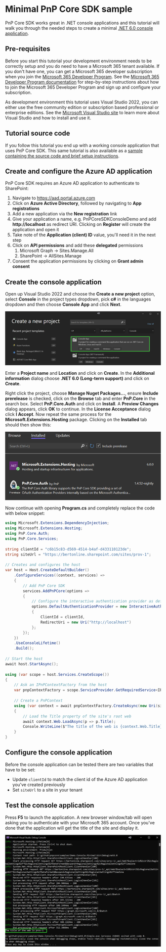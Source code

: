 # Minimal PnP Core SDK sample

PnP Core SDK works great in .NET console applications and this tutorial will walk you through the needed steps to create a minimal [.NET 6.0 console application](https://docs.microsoft.com/en-us/dotnet/core/tutorials/with-visual-studio?pivots=dotnet-6-0).

## Pre-requisites

Before you start this tutorial your development environment needs to be correctly setup and you do need to have a Microsoft 365 tenant available. If you don't have one, you can get a Microsoft 365 developer subscription when you join the [Microsoft 365 Developer Program](https://developer.microsoft.com/office/dev-program). See the [Microsoft 365 Developer Program documentation](https://docs.microsoft.com/en-us/office/developer-program/office-365-developer-program) for step-by-step instructions about how to join the Microsoft 365 Developer Program and sign up and configure your subscription.

As development environment this tutorial uses Visual Studio 2022, you can either use the free community edition or subscription based professional or enterprise editions. See the [Microsoft Visual Studio site](https://visualstudio.microsoft.com/vs/) to learn more about Visual Studio and how to install and use it.

## Tutorial source code

If you follow this tutorial you end up with a working console application that uses PnP Core SDK. This same tutorial is also available as a [sample containing the source code and brief setup instructions](https://pnp.github.io/pnpcore/demos/Demo.Console.Minimal/readme.html).

## Create and configure the Azure AD application

PnP Core SDK requires an Azure AD application to authenticate to SharePoint:

1. Navigate to https://aad.portal.azure.com
2. Click on **Azure Active Directory**, followed by navigating to **App registrations**
3. Add a new application via the **New registration** link
4. Give your application a name, e.g. PnPCoreSDKConsoleDemo and add **http://localhost** as redirect URI. Clicking on **Register** will create the application and open it
5. Take note of the **Application (client) ID** value, you'll need it in the next step
6. Click on **API permissions** and add these **delegated** permissions
   1. Microsoft Graph -> Sites.Manage.All
   2. SharePoint -> AllSites.Manage
7. Consent the application permissions by clicking on **Grant admin consent**

## Create the console application

Open up Visual Studio 2022 and choose the **Create a new project** option, select **Console** in the project types dropdown, pick **c#** in the languages dropdown and then choose **Console App** and click **Next**.

![Create console app in VS 2022](../images/consolesimple-1.png)

Enter a **Project name** and **Location** and click on **Create**. In the **Additional information** dialog choose **.NET 6.0 (Long-term support)** and click on **Create**.

Right click the project, choose **Manage Nuget Packages...**, ensure **Include prerelease** is checked, click on the **Browse** tab and enter **PnP.Core** in the search box. Select **PnP.Core.Auth** and click on **Install**. A **Preview Changes** dialog appears, click **OK** to continue. In the **License Acceptance** dialog click **I Accept**. Now repeat the same process for the **Microsoft.Extensions.Hosting** package. Clicking on the **Installed** tab should then show this:

![Installed nuget packages](../images/consolesimple-2.png)

Now continue with opening **Program.cs** and completely replace the code with below snippet:

```csharp
using Microsoft.Extensions.DependencyInjection;
using Microsoft.Extensions.Hosting;
using PnP.Core.Auth;
using PnP.Core.Services;

string clientId = "c6b15c83-d569-4514-b4af-d433110123de";
string siteUrl = "https://bertonline.sharepoint.com/sites/prov-1";

// Creates and configures the host
var host = Host.CreateDefaultBuilder()
    .ConfigureServices((context, services) => 
    {
        // Add PnP Core SDK
        services.AddPnPCore(options =>
        {
            // Configure the interactive authentication provider as default
            options.DefaultAuthenticationProvider = new InteractiveAuthenticationProvider()
            {
                ClientId = clientId,
                RedirectUri = new Uri("http://localhost")
            };
        });
    })
    .UseConsoleLifetime()
    .Build();

// Start the host
await host.StartAsync();

using (var scope = host.Services.CreateScope())
{
    // Ask an IPnPContextFactory from the host
    var pnpContextFactory = scope.ServiceProvider.GetRequiredService<IPnPContextFactory>();

    // Create a PnPContext
    using (var context = await pnpContextFactory.CreateAsync(new Uri(siteUrl)))
    {
        // Load the Title property of the site's root web
        await context.Web.LoadAsync(p => p.Title);
        Console.WriteLine($"The title of the web is {context.Web.Title}");
    }
}
```

## Configure the console application

Before the console application can be tested there are two variables that have to be set:

- Update `clientId` to match the client id of the Azure AD application you've created previously
- Set `siteUrl` to a site in your tenant

## Test the console application

Press **F5** to launch the application. A new browser window/tab will open asking you to authenticate with your Microsoft 365 account. Once you've done that the application will get the title of the site and display it.

![Console output](../images/consolesimple-3.png)
